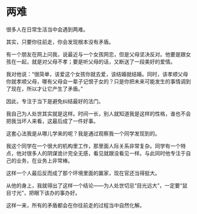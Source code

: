 # 两难

很多人在日常生活当中会遇到两难。 

其实，只要你往前走，你会发现根本没有矛盾。 

有一个朋友在网上问我，说最近与一个女孩网恋，但是父母坚决反对。他要是跟女孩在一起，就是对父母不孝；要是听父母的话，又断送了一段美好的爱情。 

我对他说：“很简单，该爱这个女孩你就去爱，该结婚就结婚。同时，该孝顺父母你就孝顺父母，哪有父母会一辈子记恨子女的？只是你把未来可能发生的事情调到了现在，所以才让它产生了矛盾。” 

因此，专注于当下是避免纠结最好的法门。 

我自己为人处世其实就是这样。时间一长，别人就知道我是这样的性格，谁也不会把我当坏人来看，这最后成了一件好事。 

这套心法我是从哪儿学来的呢？我是通过观察我一个同学发现到的。 

我这个同学在一个很大的机构里工作，那里面人际关系非常复杂。同学有一个特点，他对很多人的阴谋诡计完全无感，看见就跟没看见一样。与此同时他专注于自己的业务，在业务上非常棒。 

这样一个人最后反而成了那个环境里面的赢家，现在官还当得挺大。 

从他的身上，我就得出了这样一个结论——为人处世切忌“目光远大”，一定要“鼠目寸光”，把眼下该办的事办好。 

这样一来，所有的矛盾都会在你往前走的过程当中自然化解。